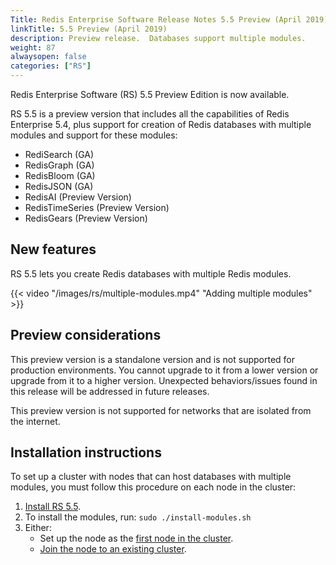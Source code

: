 ```yaml
---
Title: Redis Enterprise Software Release Notes 5.5 Preview (April 2019)
linkTitle: 5.5 Preview (April 2019)
description: Preview release.  Databases support multiple modules.  
weight: 87
alwaysopen: false
categories: ["RS"]
---
```

Redis Enterprise Software (RS) 5.5 Preview Edition is now available.

RS 5.5 is a preview version that includes all the capabilities of Redis Enterprise 5.4,
plus support for creation of Redis databases with multiple modules and support for these modules:

- RediSearch (GA)
- RedisGraph (GA)
- RedisBloom (GA)
- RedisJSON (GA)
- RedisAI (Preview Version)
- RedisTimeSeries (Preview Version)
- RedisGears (Preview Version)

## New features

RS 5.5 lets you create Redis databases with multiple Redis modules.

{{< video "/images/rs/multiple-modules.mp4" "Adding multiple modules" >}}

## Preview considerations

This preview version is a standalone version and is not supported for production environments.
You cannot upgrade to it from a lower version or upgrade from it to a higher version.
Unexpected behaviors/issues found in this release will be addressed in future releases.

This preview version is not supported for networks that are isolated from the internet.

## Installation instructions

To set up a cluster with nodes that can host databases with multiple modules, you must follow this procedure on each node in the cluster:

1. [Install RS 5.5](https://docs.redis.com/latest/rs/installing-upgrading/get-started-redis-enterprise-software/).
1. To install the modules, run: `sudo ./install-modules.sh`
1. Either:
    - Set up the node as the [first node in the cluster](https://docs.redis.com/latest/rs/clusters/new-cluster-setup/).
    - [Join the node to an existing cluster](https://docs.redis.com/latest/rs/clusters/add-node/).
